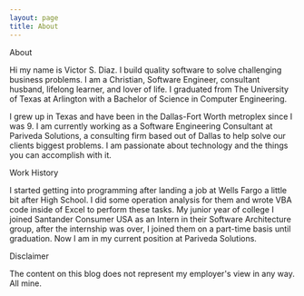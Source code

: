 ```yaml
---
layout: page
title: About
---
```


<p class="message">
  About
</p>

Hi my name is Victor S. Diaz. I build quality software to solve challenging business problems. I am a Christian, Software Engineer, consultant husband, lifelong learner, and lover of life. I graduated from The University of Texas at Arlington with a Bachelor of Science in Computer Engineering.

I grew up in Texas and have been in the Dallas-Fort Worth metroplex since I was 9. I am currently working as a Software Engineering Consultant at Pariveda Solutions, a consulting firm based out of Dallas to help solve our clients biggest problems. I am passionate about technology and the things you can accomplish with it.

<p class="message">
	Work History
</p>

I started getting into programming after landing a job at Wells Fargo a little bit after High School. I did some operation analysis for them and wrote VBA code inside of Excel to perform these tasks. My junior year of college I joined Santander Consumer USA as an Intern in their Software Architecture group, after the internship was over, I joined them on a part-time basis until graduation. Now I am in my current position at Pariveda Solutions.

<p class="message">
	Disclaimer
</p>

The content on this blog does not represent my employer's view in any way. All mine.

